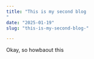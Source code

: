 ```yaml
---
title: "This is my second blog
"
date: "2025-01-19"
slug: "this-is-my-second-blog-"

---
```


Okay, so howbaout this
